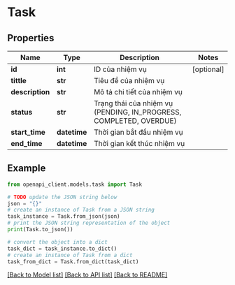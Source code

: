 # Task


## Properties

Name | Type | Description | Notes
------------ | ------------- | ------------- | -------------
**id** | **int** | ID của nhiệm vụ | [optional] 
**tittle** | **str** | Tiêu đề của nhiệm vụ | 
**description** | **str** | Mô tả chi tiết của nhiệm vụ | 
**status** | **str** | Trạng thái của nhiệm vụ (PENDING, IN_PROGRESS, COMPLETED, OVERDUE) | 
**start_time** | **datetime** | Thời gian bắt đầu nhiệm vụ | 
**end_time** | **datetime** | Thời gian kết thúc nhiệm vụ | 

## Example

```python
from openapi_client.models.task import Task

# TODO update the JSON string below
json = "{}"
# create an instance of Task from a JSON string
task_instance = Task.from_json(json)
# print the JSON string representation of the object
print(Task.to_json())

# convert the object into a dict
task_dict = task_instance.to_dict()
# create an instance of Task from a dict
task_from_dict = Task.from_dict(task_dict)
```
[[Back to Model list]](../README.md#documentation-for-models) [[Back to API list]](../README.md#documentation-for-api-endpoints) [[Back to README]](../README.md)


